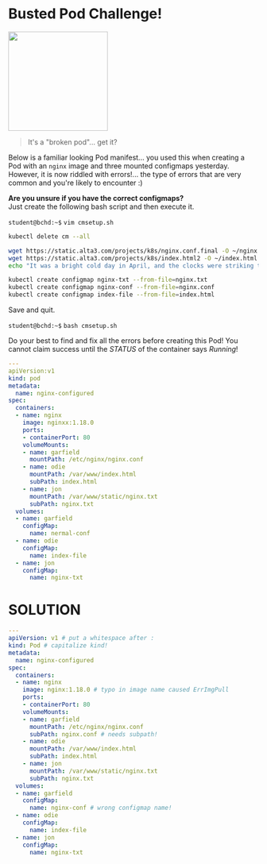 # Busted Pod Challenge!

<img src="https://thumbs.dreamstime.com/b/green-pea-pod-broken-half-fresh-four-peas-pure-white-background-genus-pisum-sativum-garden-48834097.jpg" width="200"/>

> It's a "broken pod"... get it?


Below is a familiar looking Pod manifest... you used this when creating a Pod with an `nginx` image and three mounted configmaps yesterday. However, it is now riddled with errors!... the type of errors that are very common and you're likely to encounter :) 


**Are you unsure if you have the correct configmaps?**  
Just create the following bash script and then execute it.  

`student@bchd:~$` `vim cmsetup.sh`  

```bash
kubectl delete cm --all

wget https://static.alta3.com/projects/k8s/nginx.conf.final -O ~/nginx.conf
wget https://static.alta3.com/projects/k8s/index.html2 -O ~/index.html
echo "It was a bright cold day in April, and the clocks were striking thirteen." > nginx.txt

kubectl create configmap nginx-txt --from-file=nginx.txt
kubectl create configmap nginx-conf --from-file=nginx.conf
kubectl create configmap index-file --from-file=index.html
```

Save and quit.

`student@bchd:~$` `bash cmsetup.sh`  

Do your best to find and fix all the errors before creating this Pod! You cannot claim success until the *STATUS* of the container says *Running*!

```yaml
---
apiVersion:v1
kind: pod
metadata:
  name: nginx-configured
spec:
  containers:
  - name: nginx
    image: nginxx:1.18.0
    ports:
    - containerPort: 80
    volumeMounts: 
    - name: garfield
      mountPath: /etc/nginx/nginx.conf
    - name: odie
      mountPath: /var/www/index.html
      subPath: index.html
    - name: jon
      mountPath: /var/www/static/nginx.txt
      subPath: nginx.txt
  volumes:
  - name: garfield
    configMap:
      name: nermal-conf 
  - name: odie
    configMap:
      name: index-file 
  - name: jon
    configMap:
      name: nginx-txt
```

# SOLUTION

```yaml
---
apiVersion: v1 # put a whitespace after :
kind: Pod # capitalize kind!
metadata:
  name: nginx-configured
spec:
  containers:
  - name: nginx
    image: nginx:1.18.0 # typo in image name caused ErrImgPull
    ports:
    - containerPort: 80
    volumeMounts: 
    - name: garfield
      mountPath: /etc/nginx/nginx.conf
      subPath: nginx.conf # needs subpath!
    - name: odie
      mountPath: /var/www/index.html
      subPath: index.html
    - name: jon
      mountPath: /var/www/static/nginx.txt
      subPath: nginx.txt
  volumes:
  - name: garfield
    configMap:
      name: nginx-conf # wrong configmap name!
  - name: odie
    configMap:
      name: index-file 
  - name: jon
    configMap:
      name: nginx-txt
```
